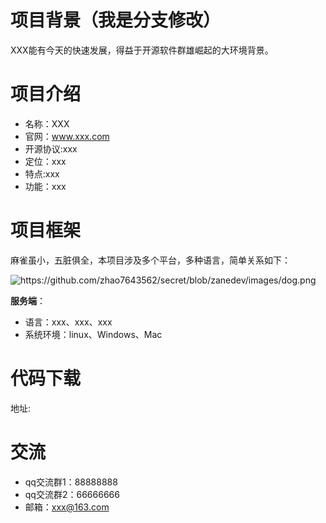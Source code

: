 # 项目背景（我是分支修改）

XXX能有今天的快速发展，得益于开源软件群雄崛起的大环境背景。



# 项目介绍

- 名称：XXX
- 官网：www.xxx.com
- 开源协议:xxx
- 定位：xxx
- 特点:xxx
- 功能：xxx

# 项目框架

麻雀虽小，五脏俱全，本项目涉及多个平台，多种语言，简单关系如下：

![ https://github.com/zhao7643562/secret/blob/zanedev/images/dog.png ]()

**服务端**：

- 语言：xxx、xxx、xxx
- 系统环境：linux、Windows、Mac

# 代码下载

地址:  

# 交流

- qq交流群1：88888888
- qq交流群2：66666666
- 邮箱：xxx@163.com

